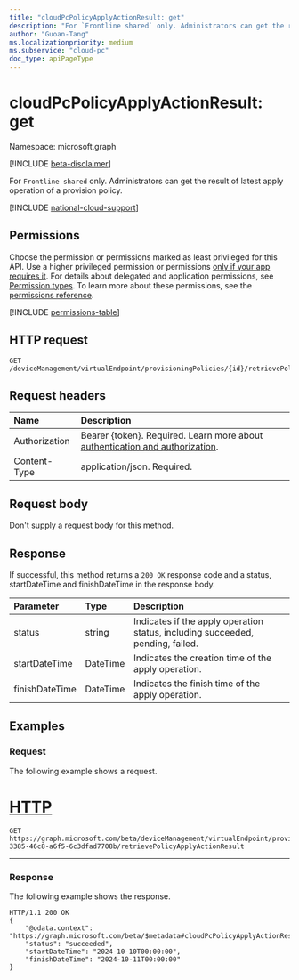 ```yaml
---
title: "cloudPcPolicyApplyActionResult: get"
description: "For `Frontline shared` only. Administrators can get the result of latest apply operation of a provision policy."
author: "Guoan-Tang"
ms.localizationpriority: medium
ms.subservice: "cloud-pc"
doc_type: apiPageType
---
```


# cloudPcPolicyApplyActionResult: get

Namespace: microsoft.graph

[!INCLUDE [beta-disclaimer](../../includes/beta-disclaimer.md)]

For `Frontline shared` only. Administrators can get the result of latest apply operation of a provision policy.

[!INCLUDE [national-cloud-support](../../includes/global-us.md)]

## Permissions

Choose the permission or permissions marked as least privileged for this API. Use a higher privileged permission or permissions [only if your app requires it](/graph/permissions-overview#best-practices-for-using-microsoft-graph-permissions). For details about delegated and application permissions, see [Permission types](/graph/permissions-overview#permission-types). To learn more about these permissions, see the [permissions reference](/graph/permissions-reference).

<!-- { "blockType": "permissions", "name": "cloudpcprovisioningpolicy_apply" } -->
[!INCLUDE [permissions-table](../includes/permissions/cloudpcprovisioningpolicy-apply-permissions.md)]

## HTTP request

<!-- {
  "blockType": "ignored"
}
-->

``` http
GET /deviceManagement/virtualEndpoint/provisioningPolicies/{id}/retrievePolicyApplyActionResult
```

## Request headers

|Name|Description|
|:---|:---|
|Authorization|Bearer {token}. Required. Learn more about [authentication and authorization](/graph/auth/auth-concepts).|
|Content-Type|application/json. Required.|

## Request body

Don't supply a request body for this method.

## Response

If successful, this method returns a `200 OK` response code and a status, startDateTime and finishDateTime in the response body.

|Parameter|Type|Description|
|:---|:---|:---|
|status|string|Indicates if the apply operation status, including succeeded, pending, failed.|
|startDateTime|DateTime|Indicates the creation time of the apply operation.|
|finishDateTime|DateTime|Indicates the finish time of the apply operation.|

## Examples

### Request

The following example shows a request.

# [HTTP](#tab/http)
<!-- {
  "blockType": "request",
  "name": "apply_cloudpcprovisioningpolicy"
}
-->

``` http
GET https://graph.microsoft.com/beta/deviceManagement/virtualEndpoint/provisioningPolicies/b0c2d35f-3385-46c8-a6f5-6c3dfad7708b/retrievePolicyApplyActionResult
```

---

### Response

The following example shows the response.

<!-- {
  "blockType": "response",
  "truncated": true
}
-->

``` http
HTTP/1.1 200 OK
{
    "@odata.context": "https://graph.microsoft.com/beta/$metadata#cloudPcPolicyApplyActionResult",
    "status": "succeeded",
    "startDateTime": "2024-10-10T00:00:00",
    "finishDateTime": "2024-10-11T00:00:00"
}
```
